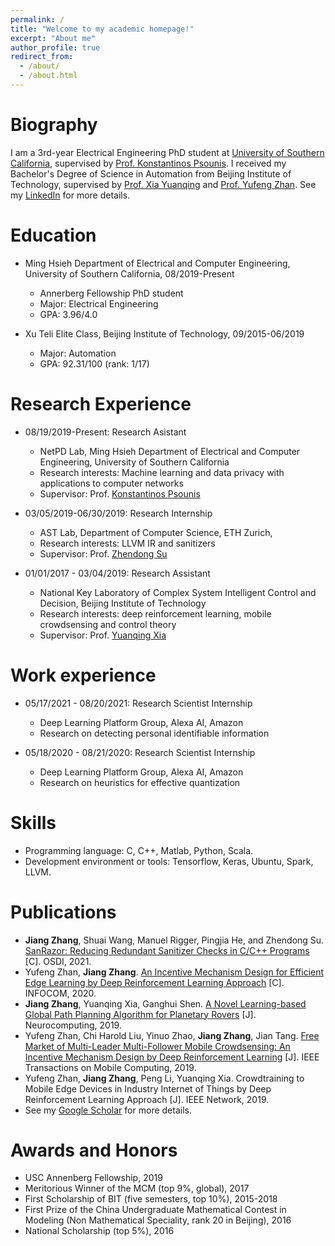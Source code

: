 ```yaml
---
permalink: /
title: "Welcome to my academic homepage!"
excerpt: "About me"
author_profile: true
redirect_from: 
  - /about/
  - /about.html
---
```


Biography
=========
I am a 3rd-year Electrical Engineering PhD student at [University of Southern California](https://homeadmin.usc.edu/www/), supervised by [Prof. Konstantinos Psounis](https://sites.usc.edu/kpsounis/). I received my Bachelor's Degree of Science in Automation from Beijing Institute of Technology, supervised by [Prof. Xia Yuanqing](http://ac.bit.edu.cn/szdw/jsdw/20150206132638749920/20150206132641418489/index.htm) and [Prof. Yufeng Zhan](https://www.researchgate.net/scientific-contributions/Yufeng-Zhan-2084865154). See my [LinkedIn](https://www.linkedin.com/in/jiang-zhang-a55815194/) for more details.

Education
=========
* Ming Hsieh Department of Electrical and Computer Engineering, University of Southern California, 08/2019-Present
  * Annerberg Fellowship PhD student
  * Major: Electrical Engineering
  * GPA: 3.96/4.0
  
* Xu Teli Elite Class, Beijing Institute of Technology, 09/2015-06/2019
  * Major: Automation
  * GPA: 92.31/100 (rank: 1/17)

Research Experience
===================
* 08/19/2019-Present: Research Asistant
  * NetPD Lab, Ming Hsieh Department of Electrical and Computer Engineering, University of Southern California 
  * Research interests: Machine learning and data privacy with applications to computer networks
  * Supervisor: Prof. [Konstantinos Psounis](https://sites.usc.edu/kpsounis/)
  
* 03/05/2019-06/30/2019: Research Internship
  * AST Lab, Department of Computer Science, ETH Zurich, 
  * Research interests: LLVM IR and sanitizers
  * Supervisor: Prof. [Zhendong Su](https://scholar.google.com/citations?user=RivxoIcAAAAJ&hl=zh-CN&oi=ao)
  
* 01/01/2017 - 03/04/2019: Research Assistant
   * National Key Laboratory of Complex System Intelligent Control and Decision, Beijing Institute of Technology
   * Research interests: deep reinforcement learning, mobile crowdsensing and control theory
   * Supervisor: Prof. [Yuanqing Xia](https://scholar.google.com/citations?user=HtedN3oAAAAJ&hl=zh-CN&oi=ao)

Work experience
===============
* 05/17/2021 - 08/20/2021: Research Scientist Internship
  * Deep Learning Platform Group, Alexa AI, Amazon
  * Research on detecting personal identifiable information

* 05/18/2020 - 08/21/2020: Research Scientist Internship
  * Deep Learning Platform Group, Alexa AI, Amazon
  * Research on heuristics for effective quantization
  
Skills
======
* Programming language: C, C++, Matlab, Python, Scala.
* Development environment or tools: Tensorflow, Keras, Ubuntu, Spark, LLVM.

Publications
======
* **Jiang Zhang**, Shuai Wang, Manuel Rigger, Pingjia He, and Zhendong Su. [SanRazor: Reducing Redundant Sanitizer Checks in C/C++ Programs](https://www.usenix.org/conference/osdi21/presentation/zhang) [C]. OSDI, 2021.
* Yufeng Zhan, **Jiang Zhang**. [An Incentive Mechanism Design for Efficient Edge Learning by Deep Reinforcement Learning Approach](https://ieeexplore.ieee.org/abstract/document/9155268) [C]. INFOCOM, 2020.
* **Jiang Zhang**, Yuanqing Xia, Ganghui Shen. [A Novel Learning-based Global Path Planning Algorithm for Planetary Rovers](https://www.sciencedirect.com/science/article/pii/S0925231219307994) [J]. Neurocomputing, 2019.
* Yufeng Zhan, Chi Harold Liu, Yinuo Zhao, **Jiang Zhang**, Jian Tang. [Free Market of Multi-Leader Multi-Follower Mobile Crowdsensing: An Incentive Mechanism Design by Deep Reinforcement Learning](https://ieeexplore.ieee.org/document/8758205) [J]. IEEE Transactions on Mobile Computing, 2019.
* Yufeng Zhan, **Jiang Zhang**, Peng Li, Yuanqing Xia. Crowdtraining to Mobile Edge Devices in Industry Internet of Things by Deep Reinforcement Learning Approach [J]. IEEE Network, 2019.
* See my [Google Scholar](https://scholar.google.com/citations?user=2HuRV6wAAAAJ&hl=en) for more details.

Awards and Honors
=================
* USC Annenberg Fellowship, 2019
* Meritorious Winner of the MCM (top 9%, global), 2017
* First Scholarship of BIT (five semesters, top 10%), 2015-2018
* First Prize of the China Undergraduate Mathematical Contest in Modeling (Non Mathematical Speciality, rank 20 in Beijing), 2016
* National Scholarship (top 5%), 2016


